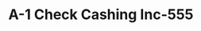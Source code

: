 ---
f_zip-code: 39110
f_state-code: MS
title: A-1 Check Cashing Inc-555
f_phone: 601-853-8266
f_city-only: Madison
f_address: 607 Highway 51 Madison
f_location-unique-id: '555'
slug: a-1-check-cashing-inc-555
updated-on: '2024-05-30T13:46:58.046Z'
created-on: '2024-05-30T13:36:59.803Z'
published-on: '2024-05-30T13:54:32.469Z'
f_city-state: cms/city/madison-ms.md
f_company: cms/company/a-1-check-cashing-inc.md
f_state: cms/state/mississippi.md
layout: '[payday-loan].html'
tags: payday-loan
---